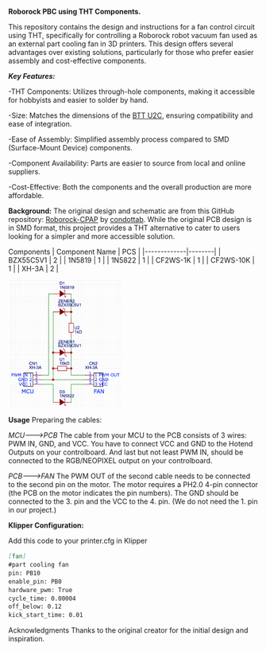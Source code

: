 **Roborock PBC using THT Components.**

This repository contains the design and instructions for a fan control circuit using THT, specifically for controlling a Roborock robot vacuum fan used as an external part cooling fan in 3D printers. This design offers several advantages over existing solutions, particularly for those who prefer easier assembly and cost-effective components.

_**Key Features:**_

-THT Components: Utilizes through-hole components, making it accessible for hobbyists and easier to solder by hand.

-Size: Matches the dimensions of the [BTT U2C](https://github.com/bigtreetech/U2C), ensuring compatibility and ease of integration.

-Ease of Assembly: Simplified assembly process compared to SMD (Surface-Mount Device) components.

-Component Availability: Parts are easier to source from local and online suppliers.

-Cost-Effective: Both the components and the overall production are more affordable.

**Background:**
The original design and schematic are from this GitHub repository: [Roborock-CPAP](https://github.com/condottab/Roborock-CPAP) by [condottab](https://github.com/condottab). While the original PCB design is in SMD format, this project provides a THT alternative to cater to users looking for a simpler and more accessible solution.

Components
| Component Name | PCS |
|-------------|--------|
| BZX55C5V1   | 2      |
| 1N5819      | 1      |
| 1N5822      | 1      |
| CF2WS-1K    | 1      |
| CF2WS-10K   | 1      |
| XH-3A       | 2      |

<!-- schematic -->
<img src="https://github.com/HasanBera/Roborock-THT-PCB/blob/main/assets/schematic.png?raw=true" alt="" width="230"/>


<!--
Assembly Instructions
[Step-by-step instructions]
-->

**Usage**
Preparing the cables:

_MCU--->PCB_
The cable from your MCU to the PCB consists of 3 wires: PWM IN, GND, and VCC. You have to connect VCC and GND to the Hotend Outputs on your controlboard. And last but not least PWM IN, should be connected to the RGB/NEOPIXEL output on your controlboard.

_PCB--->FAN_
The PWM OUT of the second cable needs to be connected to the second pin on the motor. The motor requires a PH2.0 4-pin connector (the PCB on the motor indicates the pin numbers). The GND should be connected to the 3. pin and the VCC to the 4. pin. (We do not need the 1. pin in our project.)

**Klipper Configuration:**

Add this code to your printer.cfg in Klipper 
```markdown
[fan]
#part cooling fan
pin: PB10
enable_pin: PB0
hardware_pwm: True
cycle_time: 0.00004
off_below: 0.12
kick_start_time: 0.01
```


Acknowledgments
Thanks to the original creator for the initial design and inspiration.
